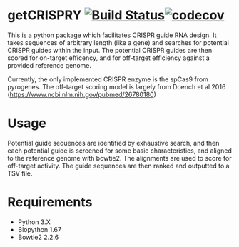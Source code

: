 # getCRISPRY [![Build Status](https://travis-ci.org/asistradition/getCRISPRY.svg?branch=master)](https://travis-ci.org/asistradition/getCRISPRY)[![codecov](https://codecov.io/gh/asistradition/getCRISPRY/branch/master/graph/badge.svg)](https://codecov.io/gh/asistradition/getCRISPRY)

This is a python package which facilitates CRISPR guide RNA design. 
It takes sequences of arbitrary length (like a gene) and searches for potential CRISPR guides within the input.
The potential CRISPR guides are then scored for on-target efficency, and for off-target efficiency against a provided
reference genome.

Currently, the only implemented CRISPR enzyme is the spCas9 from pyrogenes. The off-target scoring model is largely from
Doench et al 2016 (https://www.ncbi.nlm.nih.gov/pubmed/26780180)

# Usage

Potential guide sequences are identified by exhaustive search, and then each potential guide is screened for some basic
characteristics, and aligned to the reference genome with bowtie2. The alignments are used to score for off-target activity.
The guide sequences are then ranked and outputted to a TSV file.

# Requirements

- Python 3.X
- Biopython 1.67
- Bowtie2 2.2.6
